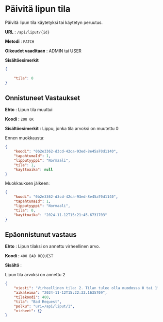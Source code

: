 # Päivitä lipun tila

Päivitä lipun tila käytetyksi tai käytetyn peruutus.

**URL** : `/api/liput/{id}`

**Metodi** : `PATCH`

**Oikeudet vaaditaan** : ADMIN tai USER

**Sisältöesimerkit**

```json
{
    
    "tila": 0
}
```

## Onnistuneet Vastaukset

**Ehto** : Lipun tila muuttui

**Koodi** : `200 OK`

**Sisältöesimerkit** :
Lippu, jonka tila arvoksi on muutettu 0

Ennen muokkausta:
```json
{
    "koodi": "0b2e3362-d3cd-42ca-93ed-8e45a70d1140",
    "tapahtumaId": 1,
    "lipputyyppi": "Normaali",
    "tila": 1,
    "kayttoaika": null
}
```

Muokkauksen jälkeen:
```json
{
    "koodi": "0b2e3362-d3cd-42ca-93ed-8e45a70d1140",
    "tapahtumaId": 1,
    "lipputyyppi": "Normaali",
    "tila": 0,
    "kayttoaika": "2024-11-12T15:21:45.6731703"
}
```

## Epäonnistunut vastaus

**Ehto** : Lipun tilaksi on annettu virheellinen arvo.

**Koodi** : `400 BAD REQUEST`

**Sisältö** : 

Lipun tila arvoksi on annettu 2

```json
{
    "viesti": "Virheellinen tila: 2. Tilan tulee olla muodossa 0 tai 1",
    "aikaleima": "2024-11-12T15:22:33.1635709",
    "tilakoodi": 400,
    "tila": "Bad Request",
    "polku": "uri=/api/liput/1",
    "virheet": {}
}
```